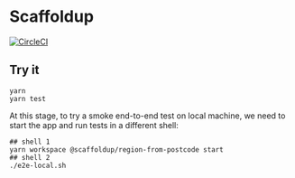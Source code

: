 # Scaffoldup

[![CircleCI](https://circleci.com/gh/ildella/scaffoldamples.svg?style=svg&circle-token=f049e49529737c3aab90d8ec09492822089fbf78)](https://circleci.com/gh/ildella/scaffoldup)

## Try it

```shell
yarn
yarn test
```

At this stage, to try a smoke end-to-end test on local machine, we need to start the app and run tests in a different shell:

```shell
## shell 1
yarn workspace @scaffoldup/region-from-postcode start
## shell 2
./e2e-local.sh
```
